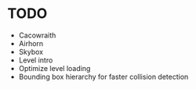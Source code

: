 # TODO
- Cacowraith
- Airhorn
- Skybox
- Level intro
- Optimize level loading
- Bounding box hierarchy for faster collision detection